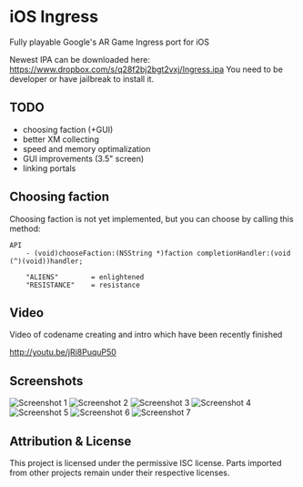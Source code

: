 iOS Ingress
===========

Fully playable Google's AR Game Ingress port for iOS

Newest IPA can be downloaded here: https://www.dropbox.com/s/q28f2bj2bgt2vxj/Ingress.ipa
You need to be developer or have jailbreak to install it.

TODO
----

- choosing faction (+GUI)
- better XM collecting
- speed and memory optimalization
- GUI improvements (3.5" screen)
- linking portals

Choosing faction
----------------

Choosing faction is not yet implemented, but you can choose by calling this method:

    API
        - (void)chooseFaction:(NSString *)faction completionHandler:(void (^)(void))handler;
        
        "ALIENS"        = enlightened
        "RESISTANCE"    = resistance

Video
-----

Video of codename creating and intro which have been recently finished

http://youtu.be/jRi8PuquP50

Screenshots
-----------

![Screenshot 1](http://i.imgur.com/XJLt6wn.png)
![Screenshot 2](http://i.imgur.com/r21wnTc.png)
![Screenshot 3](http://i.imgur.com/FIYe6bm.png)
![Screenshot 4](http://i.imgur.com/V1r6eER.png)
![Screenshot 5](http://i.imgur.com/Joik8Qe.png)
![Screenshot 6](http://i.imgur.com/hLajkw3.png)
![Screenshot 7](http://i.imgur.com/uC9hXxk.png)

Attribution & License
---------------------

This project is licensed under the permissive ISC license. Parts imported from other projects remain under their respective licenses.
